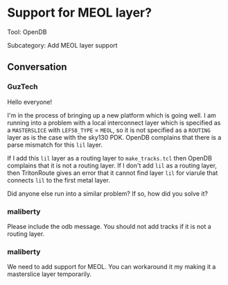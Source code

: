 # Support for MEOL layer?

Tool: OpenDB

Subcategory: Add MEOL layer support

## Conversation

### GuzTech
Hello everyone!

I'm in the process of bringing up a new platform which is going well. I am running into a problem with a local interconnect layer which is specified as a `MASTERSLICE` with `LEF58_TYPE` = `MEOL`, so it is not specified as a `ROUTING` layer as is the case with the sky130 PDK. OpenDB complains that there is a parse mismatch for this `lil` layer.

If I add this `lil` layer as a routing layer to `make_tracks.tcl` then OpenDB complains that it is not a routing layer. If I don't add `lil` as a routing layer, then TritonRoute gives an error that it cannot find layer `lil` for viarule that connects `lil` to the first metal layer.

Did anyone else run into a similar problem? If so, how did you solve it?

### maliberty
Please include the odb message.  You should not add tracks if it is not a routing layer.

### maliberty
We need to add support for MEOL.  You can workaround it my making it a masterslice layer temporarily.

